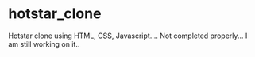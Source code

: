 # hotstar_clone
Hotstar clone using HTML, CSS, Javascript....
Not completed properly...
I am still working on it..
